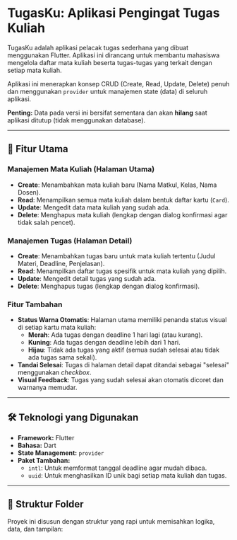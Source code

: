 # TugasKu: Aplikasi Pengingat Tugas Kuliah

TugasKu adalah aplikasi pelacak tugas sederhana yang dibuat menggunakan Flutter. Aplikasi ini dirancang untuk membantu mahasiswa mengelola daftar mata kuliah beserta tugas-tugas yang terkait dengan setiap mata kuliah.

Aplikasi ini menerapkan konsep CRUD (Create, Read, Update, Delete) penuh dan menggunakan `provider` untuk manajemen state (data) di seluruh aplikasi. 

**Penting:** Data pada versi ini bersifat sementara dan akan **hilang** saat aplikasi ditutup (tidak menggunakan database).

---

## 🚀 Fitur Utama

### Manajemen Mata Kuliah (Halaman Utama)

* **Create**: Menambahkan mata kuliah baru (Nama Matkul, Kelas, Nama Dosen).
* **Read**: Menampilkan semua mata kuliah dalam bentuk daftar kartu (`Card`).
* **Update**: Mengedit data mata kuliah yang sudah ada.
* **Delete**: Menghapus mata kuliah (lengkap dengan dialog konfirmasi agar tidak salah pencet).

### Manajemen Tugas (Halaman Detail)

* **Create**: Menambahkan tugas baru untuk mata kuliah tertentu (Judul Materi, Deadline, Penjelasan).
* **Read**: Menampilkan daftar tugas spesifik untuk mata kuliah yang dipilih.
* **Update**: Mengedit detail tugas yang sudah ada.
* **Delete**: Menghapus tugas (lengkap dengan dialog konfirmasi).

### Fitur Tambahan

* **Status Warna Otomatis**: Halaman utama memiliki penanda status visual di setiap kartu mata kuliah:
    * **Merah**: Ada tugas dengan deadline 1 hari lagi (atau kurang).
    * **Kuning**: Ada tugas dengan deadline lebih dari 1 hari.
    * **Hijau**: Tidak ada tugas yang aktif (semua sudah selesai atau tidak ada tugas sama sekali).
* **Tandai Selesai**: Tugas di halaman detail dapat ditandai sebagai "selesai" menggunakan *checkbox*.
* **Visual Feedback**: Tugas yang sudah selesai akan otomatis dicoret dan warnanya memudar.

---

## 🛠️ Teknologi yang Digunakan

* **Framework:** Flutter
* **Bahasa:** Dart
* **State Management:** `provider`
* **Paket Tambahan:**
    * `intl`: Untuk memformat tanggal deadline agar mudah dibaca.
    * `uuid`: Untuk menghasilkan ID unik bagi setiap mata kuliah dan tugas.

---

## 📂 Struktur Folder

Proyek ini disusun dengan struktur yang rapi untuk memisahkan logika, data, dan tampilan: